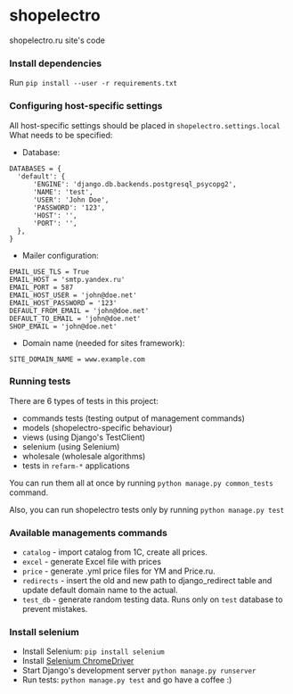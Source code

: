 # shopelectro
shopelectro.ru site's code

### Install dependencies
Run `pip install --user -r requirements.txt`


### Configuring host-specific settings
All host-specific settings should be placed in `shopelectro.settings.local`
What needs to be specified:
- Database:
```
DATABASES = {
  'default': {
      'ENGINE': 'django.db.backends.postgresql_psycopg2',
      'NAME': 'test',
      'USER': 'John Doe',
      'PASSWORD': '123',
      'HOST': '',
      'PORT': '',
  },
}
```
- Mailer configuration:
```
EMAIL_USE_TLS = True
EMAIL_HOST = 'smtp.yandex.ru'
EMAIL_PORT = 587
EMAIL_HOST_USER = 'john@doe.net'
EMAIL_HOST_PASSWORD = '123'
DEFAULT_FROM_EMAIL = 'john@doe.net'
DEFAULT_TO_EMAIL = 'john@doe.net'
SHOP_EMAIL = 'john@doe.net'
```
- Domain name (needed for sites framework):
```
SITE_DOMAIN_NAME = www.example.com
```


### Running tests
There are 6 types of tests in this project:
- commands tests (testing output of management commands)
- models (shopelectro-specific behaviour)
- views (using Django's TestClient)
- selenium (using Selenium)
- wholesale (wholesale algorithms)
- tests in `refarm-*` applications

You can run them all at once by running `python manage.py common_tests` command.

Also, you can run shopelectro tests only by running `python manage.py test`


### Available managements commands
- `catalog` - import catalog from 1C, create all prices.
- `excel` - generate Excel file with prices
- `price` - generate .yml price files for YM and Price.ru.
- `redirects` - insert the old and new path to django_redirect table and update default domain name to
                                 the actual.
- `test_db` - generate random testing data. Runs only on `test` database to prevent mistakes.


### Install selenium
- Install Selenium: `pip install selenium`
- Install [Selenium ChromeDriver](https://sites.google.com/a/chromium.org/chromedriver/downloads)
- Start Django's development server `python manage.py runserver`
- Run tests: `python manage.py test` and go have a coffee :)
